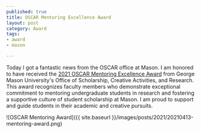 ```yaml
--- 
published: true
title: OSCAR Mentoring Excellence Award
layout: post
category: Award
tags:
- award
- mason

---
```


Today I got a fantastic news from the OSCAR office at Mason. I am honored to have received the [2021 OSCAR Mentoring Excellence Award](https://masonoscar.knack.com/oscar-courses#oscar-excellence-awards-list/) from George Mason University's Office of Scholarship, Creative Activities, and Research. This award recognizes faculty members who demonstrate exceptional commitment to mentoring undergraduate students in research and fostering a supportive culture of student scholarship at Mason. I am proud to support and guide students in their academic and creative pursuits.

![OSCAR Mentoring Award]({{ site.baseurl }}/images/posts/2021/20210413-mentoring-award.png)

